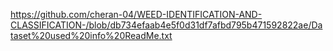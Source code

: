 https://github.com/cheran-04/WEED-IDENTIFICATION-AND-CLASSIFICATION-/blob/db734efaab4e5f0d31df7afbd795b471592822ae/Dataset%20used%20info%20ReadMe.txt
